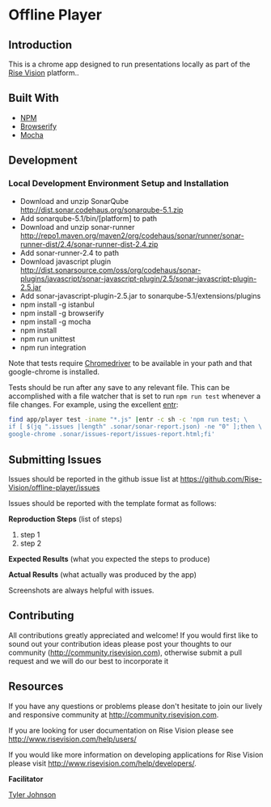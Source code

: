 # Offline Player
## Introduction

This is a chrome app designed to run presentations locally as part of the [Rise Vision](http://www.risevision.com) platform..

## Built With

- [NPM](http://www.npmjs.org)
- [Browserify](http://www.browserify.org)
- [Mocha](http://www.mochajs.org)

## Development 

### Local Development Environment Setup and Installation
 - Download and unzip SonarQube http://dist.sonar.codehaus.org/sonarqube-5.1.zip
 - Add sonarqube-5.1/bin/[platform] to path
 - Download and unzip sonar-runner http://repo1.maven.org/maven2/org/codehaus/sonar/runner/sonar-runner-dist/2.4/sonar-runner-dist-2.4.zip
 - Add sonar-runner-2.4 to path
 - Download javascript plugin http://dist.sonarsource.com/oss/org/codehaus/sonar-plugins/javascript/sonar-javascript-plugin/2.5/sonar-javascript-plugin-2.5.jar
 - Add sonar-javascript-plugin-2.5.jar to sonarqube-5.1/extensions/plugins
 - npm install -g istanbul
 - npm install -g browserify
 - npm install -g mocha
 - npm install
 - npm run unittest
 - npm run integration

Note that tests require [Chromedriver](http://chromedriver.storage.googleapis.com/index.html) to be available in your path and that google-chrome is installed.

Tests should be run after any save to any relevant file.  This can be accomplished with a file watcher that is set to run `npm run test` whenever a file changes.  For example, using the excellent [entr](http://entrproject.org/):
```bash
find app/player test -iname "*.js" |entr -c sh -c 'npm run test; \
if [ $(jq ".issues |length" .sonar/sonar-report.json) -ne "0" ];then \
google-chrome .sonar/issues-report/issues-report.html;fi'
```
## Submitting Issues 

Issues should be reported in the github issue list at https://github.com/Rise-Vision/offline-player/issues  

Issues should be reported with the template format as follows:

**Reproduction Steps**
(list of steps)
1. step 1
2. step 2

**Expected Results**
(what you expected the steps to produce)

**Actual Results**
(what actually was produced by the app)

Screenshots are always helpful with issues. 


## Contributing

All contributions greatly appreciated and welcome! If you would first like to sound out your contribution ideas please post your thoughts to our community (http://community.risevision.com), otherwise submit a pull request and we will do our best to incorporate it

## Resources

If you have any questions or problems please don't hesitate to join our lively and responsive community at http://community.risevision.com.

If you are looking for user documentation on Rise Vision please see http://www.risevision.com/help/users/

If you would like more information on developing applications for Rise Vision please visit http://www.risevision.com/help/developers/. 

**Facilitator**

[Tyler Johnson](https://github.com/tejohnso "Tyler Johnson")
